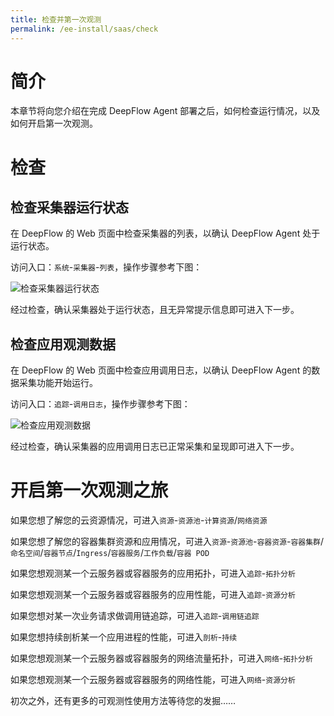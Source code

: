 ```yaml
---
title: 检查并第一次观测
permalink: /ee-install/saas/check
---
```


# 简介

本章节将向您介绍在完成 DeepFlow Agent 部署之后，如何检查运行情况，以及如何开启第一次观测。

# 检查

## 检查采集器运行状态

在 DeepFlow 的 Web 页面中检查采集器的列表，以确认 DeepFlow Agent 处于运行状态。

访问入口：`系统`-`采集器`-`列表`，操作步骤参考下图：

![检查采集器运行状态](https://yunshan-guangzhou.oss-cn-beijing.aliyuncs.com/pub/pic/202407036685209d99561.png)

经过检查，确认采集器处于运行状态，且无异常提示信息即可进入下一步。

## 检查应用观测数据

在 DeepFlow 的 Web 页面中检查应用调用日志，以确认 DeepFlow Agent 的数据采集功能开始运行。

访问入口：`追踪`-`调用日志`，操作步骤参考下图：

![检查应用观测数据](https://yunshan-guangzhou.oss-cn-beijing.aliyuncs.com/pub/pic/202407036685209fb556f.png)

经过检查，确认采集器的应用调用日志已正常采集和呈现即可进入下一步。

# 开启第一次观测之旅

如果您想了解您的云资源情况，可进入`资源`-`资源池`-`计算资源`/`网络资源`

如果您想了解您的容器集群资源和应用情况，可进入`资源`-`资源池`-`容器资源`-`容器集群`/`命名空间`/`容器节点`/`Ingress`/`容器服务`/`工作负载`/`容器 POD`

如果您想观测某一个云服务器或容器服务的应用拓扑，可进入`追踪`-`拓扑分析`

如果您想观测某一个云服务器或容器服务的应用性能，可进入`追踪`-`资源分析`

如果您想对某一次业务请求做调用链追踪，可进入`追踪`-`调用链追踪`

如果您想持续剖析某一个应用进程的性能，可进入`剖析`-`持续`

如果您想观测某一个云服务器或容器服务的网络流量拓扑，可进入`网络`-`拓扑分析`

如果您想观测某一个云服务器或容器服务的网络性能，可进入`网络`-`资源分析`

初次之外，还有更多的可观测性使用方法等待您的发掘……


